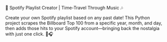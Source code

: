 🎵 Spotify Playlist Creator | Time-Travel Through Music 🎶

Create your own Spotify playlist based on any past date! This Python project scrapes the Billboard Top 100 from a specific year, month, and day, then adds those hits to your Spotify account—bringing back the nostalgia with just one click. 🚀🎧
